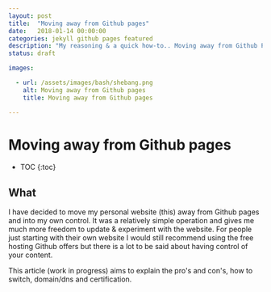 ```yaml
---
layout: post
title:  "Moving away from Github pages"
date:   2018-01-14 00:00:00
categories: jekyll github pages featured
description: "My reasoning & a quick how-to.. Moving away from Github Pages for your Jekyll site and installing it on an Ubuntu VPS. "
status: draft

images:

  - url: /assets/images/bash/shebang.png
    alt: Moving away from Github pages
    title: Moving away from Github pages

---
```


# Moving away from Github pages

* TOC
{:toc}

## What

I have decided to move my personal website (this) away from Github pages and into my own control. It was a relatively simple operation and gives me much more freedom to update & experiment with the website. For people just starting with their own website I would still recommend using the free hosting Github offers but there is a lot to be said about having control of your content.

This article (work in progress) aims to explain the pro's and con's, how to switch, domain/dns and certification. 
